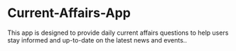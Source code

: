 # Current-Affairs-App
This app is designed to provide daily current affairs questions to help users stay informed and up-to-date on the latest news and events..
